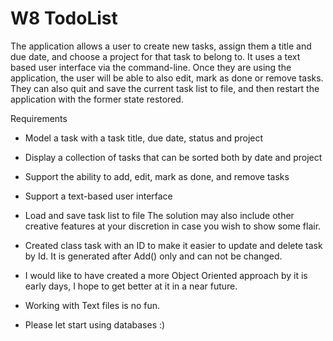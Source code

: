 # W8 TodoList
The application allows a user to create new tasks,
assign them a title and due date, 
and choose a project for that task to belong to. 
It uses a text based user interface via the command-line. 
Once they are using the application,
the user will be able to also edit, mark as done or remove tasks. 
They can also quit and save
the current task list to file, and then restart the application with the former state restored. 

Requirements

- Model a task with a task title, due date, status and project
- Display a collection of tasks that can be sorted both by date and project
- Support the ability to add, edit, mark as done, and remove tasks
- Support a text-based user interface
- Load and save task list to file The solution may also include other creative features at your discretion in case you wish to show some flair. 

- Created class task with an ID to make it easier to update and delete task by Id.
It is generated after Add() only and can not be changed.

- I would like to have created a more Object Oriented approach by it is early days, I hope to get better at it in a near future.
- Working with Text files is no fun.
- Please let start using databases :) 
